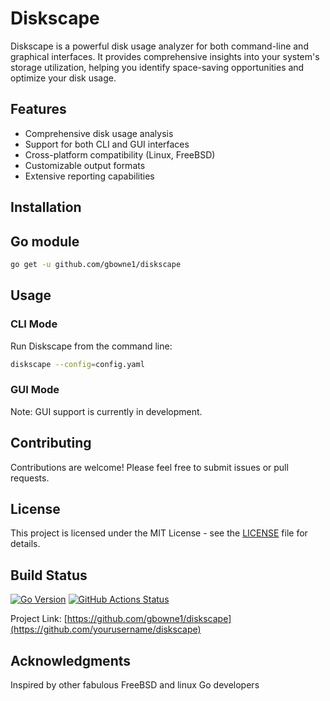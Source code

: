 # Diskscape

Diskscape is a powerful disk usage analyzer for both command-line and graphical interfaces. It provides comprehensive insights into your system's storage utilization, helping you identify space-saving opportunities and optimize your disk usage.

## Features

- Comprehensive disk usage analysis
- Support for both CLI and GUI interfaces
- Cross-platform compatibility (Linux, FreeBSD)
- Customizable output formats
- Extensive reporting capabilities

## Installation

## Go module

```bash
go get -u github.com/gbowne1/diskscape
```

## Usage

### CLI Mode

Run Diskscape from the command line:

```bash
diskscape --config=config.yaml
```


### GUI Mode

Note: GUI support is currently in development.

## Contributing

Contributions are welcome! Please feel free to submit issues or pull requests.

## License

This project is licensed under the MIT License - see the [LICENSE](LICENSE) file for details.

## Build Status

[![Go Version](https://img.shields.io/github/go-mod/go-version/github.com/gbowne1/diskscape)](https://golang.org/doc/devel/release)
[![GitHub Actions Status](https://github.com/gbowne1/diskscape/workflows/CI/badge.svg)](https://github.com/yourusername/diskscape/actions)


Project Link: [https://github.com/gbowne1/diskscape](https://github.com/yourusername/diskscape)

## Acknowledgments

Inspired by other fabulous FreeBSD and linux Go developers 
